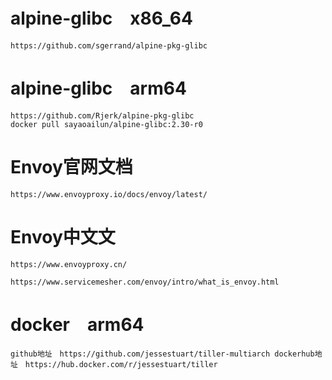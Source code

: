 # alpine-glibc　x86_64
```
https://github.com/sgerrand/alpine-pkg-glibc
```
# alpine-glibc　arm64
```
https://github.com/Rjerk/alpine-pkg-glibc
docker pull sayaoailun/alpine-glibc:2.30-r0
```

# Envoy官网文档 

```
https://www.envoyproxy.io/docs/envoy/latest/
```


# Envoy中文文 

```
https://www.envoyproxy.cn/

https://www.servicemesher.com/envoy/intro/what_is_envoy.html
```


# docker　arm64

```
github地址　https://github.com/jessestuart/tiller-multiarch dockerhub地址　https://hub.docker.com/r/jessestuart/tiller
```
